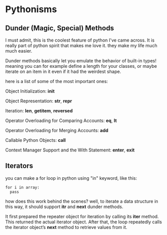 # Pythonisms

## Dunder (Magic, Special) Methods

I must admit, this is the coolest feature of python I've came across.
It is really part of python spirit that makes me love it. they make my life much much easier.

Dunder methods basically let you emulate the behavior of built-in types! meaning you can for example define a length for your classes, or maybe iterate on an item in it even if it had the weirdest shape.

here is a list of some of the most important ones:

Object Initialization: __init__

Object Representation: __str__, __repr__

Iteration: __len__, __getitem__, __reversed__

Operator Overloading for Comparing Accounts: __eq__, __lt__

Operator Overloading for Merging Accounts: __add__

Callable Python Objects: __call__

Context Manager Support and the With Statement: __enter__, __exit__

## Iterators

you can make a for loop in python using "in" keyword, like this:

```
for i in array:
  pass
```

how does this work behind the scenes? well, to iterate a data structure in this way, it should support __itr__ and __next__ dunder methods. 

It first prepared the repeater object for iteration by calling its __iter__ method. This returned the actual iterator object.
After that, the loop repeatedly calls the iterator object’s __next__ method to retrieve values from it.
